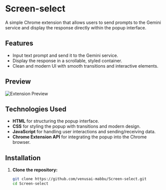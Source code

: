 # Screen-select

A simple Chrome extension that allows users to send prompts to the Gemini service and display the response directly within the popup interface.

## Features

- Input text prompt and send it to the Gemini service.
- Display the response in a scrollable, styled container.
- Clean and modern UI with smooth transitions and interactive elements.

## Preview

![Extension Preview](path_to_screenshot)

## Technologies Used

- **HTML** for structuring the popup interface.
- **CSS** for styling the popup with transitions and modern design.
- **JavaScript** for handling user interactions and sending/receiving data.
- **Chrome Extension API** for integrating the popup into the Chrome browser.

## Installation

1. **Clone the repository:**

   ```bash
   git clone https://github.com/venusai-mabbu/Screen-select.git
   cd Screen-select
